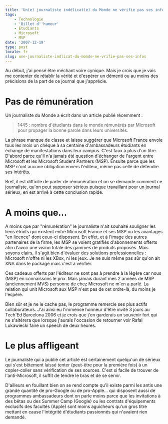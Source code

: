 ```yaml
---
title: 'Un(e) journaliste indélicat(e) du Monde ne vérifie pas ses infos'
tags:
    - Technologie
    - 'Billet d''humeur'
    - Etudiants
    - Microsoft
    - MSP
date: '2007-12-19'
type: post
locale: fr
slug: une-journaliste-indlicat-du-monde-ne-vrifie-pas-ses-infos
---
```


Au début, j'ai pensé être méchant voire cynique. Mais je crois que je vais me contenter de rétablir la vérité et d'espérer un démenti ou au moins des précisions de la part de ce journal que j'apprécie.

# Pas de rémunération

Un journaliste du Monde a écrit dans un article publié récemment&nbsp;:

> 1445 : nombre d'étudiants dans le monde rémunérés par Microsoft pour propager la bonne parole dans leurs universités.

La phrase manque de classe et laisse suggérer que Microsoft France envoie tous les mois un chèque à sa centaine d'ambassadeurs étudiants en échange de manifestations dans leur campus. C'est faux à plus d'un titre. D'abord parce qu'il n'a jamais été question d'échanger de l'argent entre Microsoft et les Microsoft Student Partners (MSP). Ensuite parce que les MSP n'ont aucune obligation envers l'éditeur, même pas celle de défendre ses intérêts.

Bref, il est difficile de parler de rémunération et on se demande comment ce journaliste, qu'on peut supposer sérieux puisque travaillant pour un journal sérieux, en est arrivé à cette conclusion rapide.

# A moins que…

A moins que par "rémunération" le journaliste n'ait souhaité souligner les liens étroits qui existent entre Microsoft France et ses MSP ou les avantages "en licence" dont ceux-ci disposent. En effet, et à l'image des autres partenaires de la firme, les MSP se voient gratifiés d'abonnements offerts afin d'avoir une vision totale des gammes de produits proposés. Mais soyons clairs, il s'agit bien d'évaluer des solutions professionnelles : Microsoft n'offre ni les XBox, ni les jeux. Je ne suis même pas sûr qu'on ait XNA dans le package mais c'est à vérifier.

Ces cadeaux offerts par l'éditeur ne sont pas à prendre à la légère car nous (MSP) en connaissons le prix. Mais jamais durant mes 2 années de MSP (anciennement MVS) personne de chez Microsoft ne m'en a parlé. La relation qui unit Microsoft aux MSP n'est pas de cet ordre-là, du moins je l'espère.

Bien sûr et je ne le cache pas, le programme remercie ses plus actifs collaborateurs. J'ai ainsi eu l'immense honneur d'être invité 3 jours au Tech'Ed Barcelona 2006 et je crois que j'en garderais un souvenir fort qui ne s'altérera que lorsque j'aurais l'occasion de retourner voir Rafal Lukawiecki faire un speech de deux heures.

# Le plus affligeant

Le journaliste qui a publié cet article est certainement quelqu'un de sérieux qui s'est bêtement laissé tenter (peut-être pour la première fois) à un copier-coller sans vérification de ses sources. C'est si facile de trouver de l'anti-Microsoft, il suffit de tendre le bras et de se servir.

D'ailleurs en fouillant bien on se rend compte qu'il existe parmi les antis une grande quantité de pro-Google ou de pro-Apple… qui disposent aussi de programmes ambassadeurs dont on parle moins parce que les invitations à des bêtas ou des Summer Camp (Google) ou les contrats d'équipements exclusifs des facultés (Apple) sont moins aguicheurs qu'un gros titre mettant en cause l'intégrité d'étudiants passionnés qui n'avaient rien demandé.
